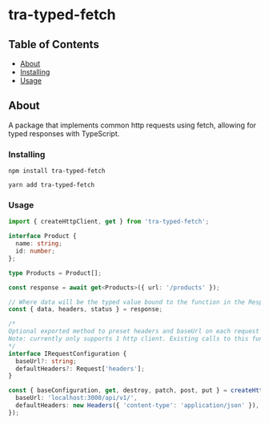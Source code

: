 # tra-typed-fetch

## Table of Contents

- [About](#about)
- [Installing](#installing)
- [Usage](#installing)

## About <a name = "about"></a>

A package that implements common http requests using fetch, allowing for typed responses with TypeScript.

### Installing <a name = "installing"></a>

`npm install tra-typed-fetch`

`yarn add tra-typed-fetch`

### Usage <a name = "usage"></a>

```ts
import { createHttpClient, get } from 'tra-typed-fetch';

interface Product {
  name: string;
  id: number;
};

type Products = Product[];

const response = await get<Products>({ url: '/products' });

// Where data will be the typed value bound to the function in the Response
const { data, headers, status } = response;

/* 
Optional exported method to preset headers and baseUrl on each request
Note: currently only supports 1 http client. Existing calls to this function will return cached http client if exists.
*/
interface IRequestConfiguration {
  baseUrl?: string;
  defaultHeaders?: Request['headers'];
}

const { baseConfiguration, get, destroy, patch, post, put } = createHttpClient({
  baseUrl: 'localhost:3000/api/v1/',
  defaultHeaders: new Headers({ 'content-type': 'application/json' }),
});
```
